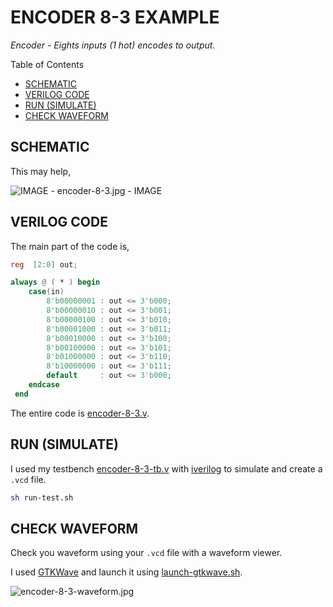 # ENCODER 8-3 EXAMPLE

_Encoder - Eights inputs (1 hot) encodes to output._

Table of Contents

* [SCHEMATIC](https://github.com/JeffDeCola/my-verilog-examples/tree/master/combinational-logic/decoders-and-encoders/encoder-8-3#schematic)
* [VERILOG CODE](https://github.com/JeffDeCola/my-verilog-examples/tree/master/combinational-logic/decoders-and-encoders/encoder-8-3#verilog-code)
* [RUN (SIMULATE)](https://github.com/JeffDeCola/my-verilog-examples/tree/master/combinational-logic/decoders-and-encoders/encoder-8-3#run-simulate)
* [CHECK WAVEFORM](https://github.com/JeffDeCola/my-verilog-examples/tree/master/combinational-logic/decoders-and-encoders/encoder-8-3#check-waveform)

## SCHEMATIC

This may help,

![IMAGE - encoder-8-3.jpg - IMAGE](../../../docs/pics/encoder-8-3.jpg)

## VERILOG CODE

The main part of the code is,

```verilog
reg  [2:0] out;

always @ ( * ) begin
    case(in)
        8'b00000001 : out <= 3'b000;
        8'b00000010 : out <= 3'b001;
        8'b00000100 : out <= 3'b010;
        8'b00001000 : out <= 3'b011;
        8'b00010000 : out <= 3'b100;
        8'b00100000 : out <= 3'b101;
        8'b01000000 : out <= 3'b110;
        8'b10000000 : out <= 3'b111;
        default     : out <= 3'b000;
    endcase
 end
 ```

The entire code is
[encoder-8-3.v](encoder-8-3.v).

## RUN (SIMULATE)

I used my testbench
[encoder-8-3-tb.v](encoder-8-3-tb.v) with
[iverilog](https://github.com/JeffDeCola/my-cheat-sheets/tree/master/hardware/tools/simulation/iverilog-cheat-sheet)
to simulate and create a `.vcd` file.

```bash
sh run-test.sh
```

## CHECK WAVEFORM

Check you waveform using your `.vcd` file with a waveform viewer.

I used [GTKWave](https://github.com/JeffDeCola/my-cheat-sheets/tree/master/hardware/tools/simulation/gtkwave-cheat-sheet)
and launch it using
[launch-gtkwave.sh](launch-gtkwave.sh).

![encoder-8-3-waveform.jpg](../../../docs/pics/encoder-8-3-waveform.jpg)
